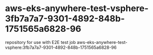 # aws-eks-anywhere-test-vsphere-3fb7a7a7-9301-4892-848b-1751565a6828-96
repository for use with E2E test job aws-eks-anywhere-test-vsphere:3fb7a7a7-9301-4892-848b-1751565a6828-96
